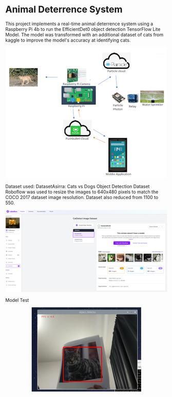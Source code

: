 # Animal Deterrence System

This project implements a real-time animal deterrence system using a Raspberry Pi 4b to run the EfficientDet0 object detection TensorFlow Lite Model. The model was transformed with an additional dataset of cats from kaggle to improve the model's accuracy at identifying cats.
<p align="center">
  <img alt="Project Overview" src="project_overview.png"/>
</p>
Dataset used: DatasetAsirra: Cats vs Dogs Object Detection Dataset  
Roboflow was used to resize the images to 640x480 pixels to match the COCO 2017 dataset image resolution. Dataset also reduced from 1100 to 550.  
<p align="center">
  <img alt="Tranformed cat dataset" src="roboflow.png"/>
</p>
Model Test
<p align="center">
  <img alt="Model Test" src="cat.PNG"/>
</p>